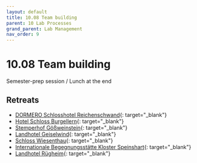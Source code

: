 ```yaml
---
layout: default
title: 10.08 Team building
parent: 10 Lab Processes
grand_parent: Lab Management
nav_order: 9
---
```


# 10.08 Team building

Semester-prep session / Lunch at the end

## Retreats

- [DORMERO Schlosshotel Reichenschwand](http://www.dormero.de){: target="_blank"}
- [Hotel Schloss Burgellern](http://www.burgellern.de){: target="_blank"}
- [Stemperhof Gößweinstein](http://www.schloss-wiesenthau.de/){: target="_blank"}
- [Landhotel Geiselwind](http://www.landhotel-geiselwind.de){: target="_blank"}
- [Schloss Wiesenthau](http://www.schloss-wiesenthau.de){: target="_blank"}
- [Internationale Begegnungsstätte Kloster Speinshart](https://kloster-speinshart.de/){: target="_blank"}
- [Landhotel Rügheim](http://www.landhotel-ruegheim.de){: target="_blank"}
